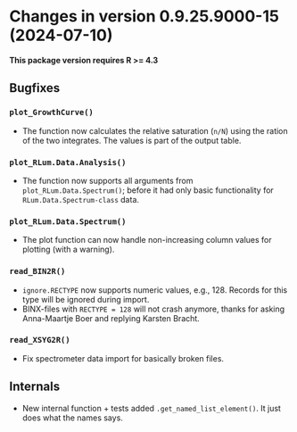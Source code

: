 




<!-- NEWS.md was auto-generated by NEWS.Rmd. Please DO NOT edit by hand!-->

# Changes in version 0.9.25.9000-15 (2024-07-10)

**This package version requires R \>= 4.3**

## Bugfixes

### `plot_GrowthCurve()`

- The function now calculates the relative saturation (`n/N`) using the
  ration of the two integrates. The values is part of the output table.

### `plot_RLum.Data.Analysis()`

- The function now supports all arguments from
  `plot_RLum.Data.Spectrum()`; before it had only basic functionality
  for `RLum.Data.Spectrum-class` data.

### `plot_RLum.Data.Spectrum()`

- The plot function can now handle non-increasing column values for
  plotting (with a warning).

### `read_BIN2R()`

- `ignore.RECTYPE` now supports numeric values, e.g., 128. Records for
  this type will be ignored during import.
- BINX-files with `RECTYPE = 128` will not crash anymore, thanks for
  asking Anna-Maartje Boer and replying Karsten Bracht.

### `read_XSYG2R()`

- Fix spectrometer data import for basically broken files.

## Internals

- New internal function + tests added `.get_named_list_element()`. It
  just does what the names says.
